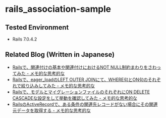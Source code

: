 # rails_association-sample

## Tested Environment

- Rails 7.0.4.2

## Related Blog (Written in Japanese)

- [Railsで、関連付けの基本や関連付けにおけるNOT NULL制約まわりをさわってみた - メモ的な思考的な](https://thinkami.hatenablog.com/entry/2022/04/25/002354)
- [Railsで、eager_loadのLEFT OUTER JOINにて、WHERE句とON句のそれぞれで絞り込みしてみた - メモ的な思考的な](https://thinkami.hatenablog.com/entry/2022/05/09/234513)
- [Railsで、モデルとマイグレーションファイルのそれぞれにON DELETE CASCADEな設定をして挙動を確認してみた - メモ的な思考的な](https://thinkami.hatenablog.com/entry/2022/05/14/221520)
- [RailsのActiveRecordで、ある条件の関連先レコードがない場合にその関連元データを取得する - メモ的な思考的な](https://thinkami.hatenablog.com/entry/2023/02/12/222027)
